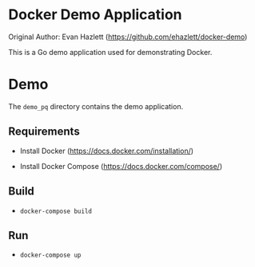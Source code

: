 # Docker Demo Application
Original Author:  Evan Hazlett (https://github.com/ehazlett/docker-demo)

This is a Go demo application used for demonstrating Docker.

# Demo
The `demo_pq` directory contains the demo application.

## Requirements

- Install Docker (https://docs.docker.com/installation/)

- Install Docker Compose (https://docs.docker.com/compose/)

## Build

- `docker-compose build`

## Run

- `docker-compose up`
